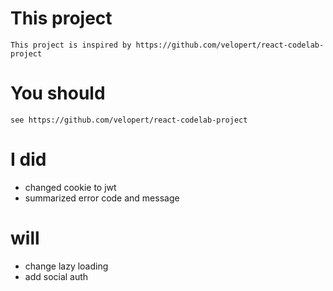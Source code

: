 # This project
    This project is inspired by https://github.com/velopert/react-codelab-project

# You should
    see https://github.com/velopert/react-codelab-project

# I did
   * changed cookie to jwt
   * summarized error code and message

# will
  * change lazy loading
  * add social auth
